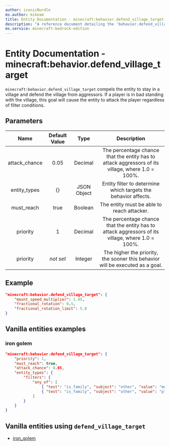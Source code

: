 ```yaml
---
author: iconicNurdle
ms.author: mikeam
title: Entity Documentation - minecraft:behavior.defend_village_target
description: "A reference document detailing the 'behavior.defend_village_target' entity goal"
ms.service: minecraft-bedrock-edition
---
```


# Entity Documentation - minecraft:behavior.defend_village_target

`minecraft:behavior.defend_village_target` compels the entity to stay in a village and defend the village from aggressors. If a player is in bad standing with the village, this goal will cause the entity to attack the player regardless of filter conditions.

## Parameters

| Name| Default Value| Type| Description |
|:-----------:|:-----------:|:-----------:|:-----------:|
| attack_chance| 0.05| Decimal| The percentage chance that the entity has to attack aggressors of its village, where 1.0 = 100%. |
| entity_types | {} | JSON Object | Entity filter to determine which targets the behavior affects. |
| must_reach | true | Boolean | The entity must be able to reach attacker. |
| priority | 1 | Decimal| The percentage chance that the entity has to attack aggressors of its village, where 1.0 = 100%. |
|priority|*not set*|Integer|The higher the priority, the sooner this behavior will be executed as a goal.|

## Example

```json
"minecraft:behavior.defend_village_target": {
    "mount_speed_multiplier": 1.45,
    "fractional_rotation": 0.5,
    "fractional_rotation_limit": 5.0
}
```

## Vanilla entities examples

### iron golem

```json
"minecraft:behavior.defend_village_target": {
    "priority": 1,
    "must_reach": true,
    "attack_chance": 0.05,
    "entity_types": {
        "filters": {
            "any_of": [
                { "test": "is_family", "subject": "other", "value": "mob" },
                { "test": "is_family", "subject": "other", "value": "player" }
            ] 
        }   
    }
}
```

## Vanilla entities using `defend_village_target`

- [iron_golem](../../../../Source/VanillaBehaviorPack_Snippets/entities/iron_golem.md)
